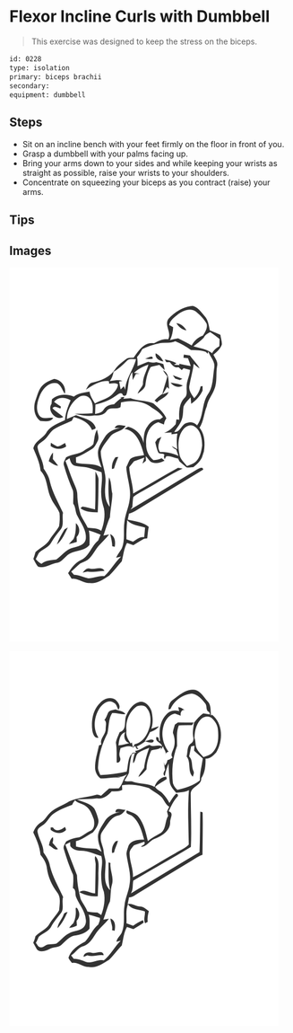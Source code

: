 # Flexor Incline Curls with Dumbbell
> This exercise was designed to keep the stress on the biceps.

``` 
id: 0228 
type: isolation 
primary: biceps brachii 
secondary:  
equipment: dumbbell 
``` 

## Steps

 - Sit on an incline bench with your feet firmly on the floor in front of you.
 - Grasp a dumbbell with your palms facing up.
 - Bring your arms down to your sides and while keeping your wrists as straight as possible, raise your wrists to your shoulders.
 - Concentrate on squeezing your biceps as you contract (raise) your arms.

## Tips


## Images

![](./../svg/0228-relaxation.svg)

![](./../svg/0228-tension.svg)
